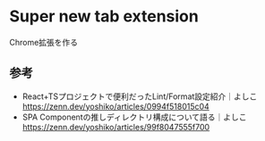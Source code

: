 # Super new tab extension
Chrome拡張を作る

## 参考
- React+TSプロジェクトで便利だったLint/Format設定紹介｜よしこ https://zenn.dev/yoshiko/articles/0994f518015c04
- SPA Componentの推しディレクトリ構成について語る｜よしこ https://zenn.dev/yoshiko/articles/99f8047555f700